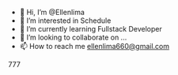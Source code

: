 - 👋 Hi, I’m @Ellenlima
- 👀 I’m interested in  Schedule
- 🌱 I’m currently learning  Fullstack Developer 
- 💞️ I’m looking to collaborate on ...
- 📫 How to reach me  ellenlima660@gmail.com

<!---
Ellenlima/Ellenlima is a ✨ special ✨ repository because its `README.md` (this file) appears on your GitHub profile.
You can click the Preview link to take a look at your changes.
--->








777
